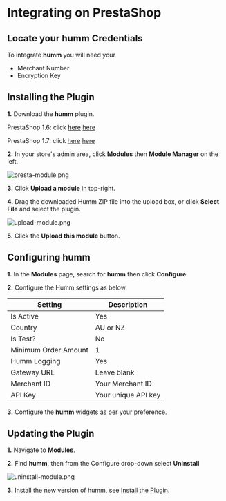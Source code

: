 # **Integrating on PrestaShop**

## Locate your **humm** Credentials

To integrate **humm** you will need your

* Merchant Number
* Encryption Key

## Installing the Plugin

**1.** Download the **humm** plugin.

PrestaShop 1.6: click 
<span style = display:%au-only%><a href = "https://github.com/shophumm/humm-au-prestashop/archive/master/1.6.zip">here</a></span> 
<span style = display:%nz-only%><a href = "https://github.com/shophumm/humm-nz-prestashop/archive/master/1.6.zip">here</a></span>   

PrestaShop 1.7: click
<span style = display:%au-only%><a href = "https://github.com/shophumm/humm-au-prestashop/archive/master/1.7.zip">here</a></span> 
<span style = display:%nz-only%><a href = "https://github.com/shophumm/humm-nz-prestashop/archive/master/1.7.zip">here</a></span>   

**2.** In your store's admin area, click **Modules** then **Module Manager** on the left.

![presta-module.png](/img/ecommerce/prestashop/presta-module.png)

**3.** Click **Upload a module** in top-right.

**4.** Drag the downloaded Humm ZIP file into the upload box, or click **Select File** and select the plugin.

![upload-module.png](/img/ecommerce/prestashop/upload-module.png)

**5.** Click the **Upload this module** button.

## Configuring humm

**1.** In the **Modules** page, search for **humm** then click **Configure**.

**2.** Configure the Humm settings as below.

**Setting** | **Description**
--- | ---
Is Active | Yes
Country | AU or NZ
Is Test? | No
Minimum Order Amount | 1
Humm Logging | Yes
Gateway URL | Leave blank
Merchant ID | Your Merchant ID
API Key | Your unique API key

**3.** Configure the **humm** widgets as per your preference.

## Updating the Plugin

**1.** Navigate to **Modules**.

**2.** Find **humm**, then from the Configure drop-down select **Uninstall**

![uninstall-module.png](/img/ecommerce/prestashop/uninstall-module.png)

**3.** Install the new version of humm, see [Install the Plugin](#install-the-plugin).